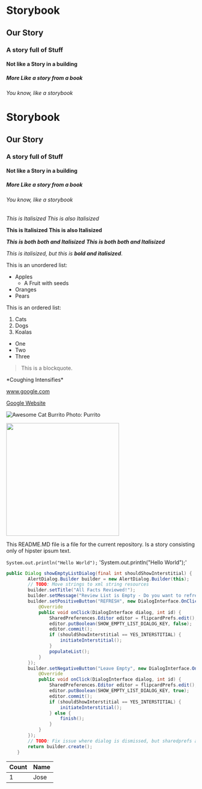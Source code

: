 # Storybook
## Our Story
### A story full of Stuff
#### Not like a Story in a building
##### More Like a story from a book
###### You know, like a storybook

<h1>Storybook</h1>
<h2>Our Story</h2>
<h3>A story full of Stuff</h3>
<h4>Not like a Story in a building</h4>
<h5>More Like a story from a book</h5>
<h6>You know, like a storybook</h6>

*This is Italisized*
_This is also Italisized_

**This is Italisized**
__This is also Italisized__

***This is both both and Italisized***
___This is both both and Italisized___

*This is italisized, but this is **bold and italisized***.

This is an unordered list:
* Apples
  * A Fruit with seeds
* Oranges
* Pears

This is an ordered list:
1. Cats
1. Dogs
1. Koalas

<ul>
  <li>One</li>
  <li>Two</li>
  <li>Three</li>
</ul>

> This is a blockquote.

\*Coughing Intensifies\*

www.google.com

[Google Website](www.google.com)

![Awesome Cat Burrito Photo: Purrito](https://i.ytimg.com/vi/Ep3jK1bZrB8/maxresdefault.jpg)

<img src="https://i.ytimg.com/vi/Ep3jK1bZrB8/maxresdefault.jpg" width="300">

This README.MD file is a file for the current repository. Is a story consisting only of hipster ipsum text.

`System.out.println("Hello World");`
'System.out.println("Hello World");'

```java
public Dialog showEmptyListDialog(final int shouldShowInterstitial) {
        AlertDialog.Builder builder = new AlertDialog.Builder(this);
        // TODO: Move strings to xml string resources
        builder.setTitle("All Facts Reviewed!");
        builder.setMessage("Review List is Empty - Do you want to refresh the deck?");
        builder.setPositiveButton("REFRESH", new DialogInterface.OnClickListener() {
            @Override
            public void onClick(DialogInterface dialog, int id) {
                SharedPreferences.Editor editor = flipcardPrefs.edit();
                editor.putBoolean(SHOW_EMPTY_LIST_DIALOG_KEY, false);
                editor.commit();
                if (shouldShowInterstitial == YES_INTERSTITIAL) {
                    initiateInterstitial();
                }
                populateList();
            }
        });
        builder.setNegativeButton("Leave Empty", new DialogInterface.OnClickListener() {
            @Override
            public void onClick(DialogInterface dialog, int id) {
                SharedPreferences.Editor editor = flipcardPrefs.edit();
                editor.putBoolean(SHOW_EMPTY_LIST_DIALOG_KEY, true);
                editor.commit();
                if (shouldShowInterstitial == YES_INTERSTITIAL) {
                    initiateInterstitial();
                } else {
                    finish();
                }
            }
        });
        // TODO: Fix issue where dialog is dismissed, but sharedprefs are not updated.
        return builder.create();
    }
```

Count|Name
----|----
1|Jose
